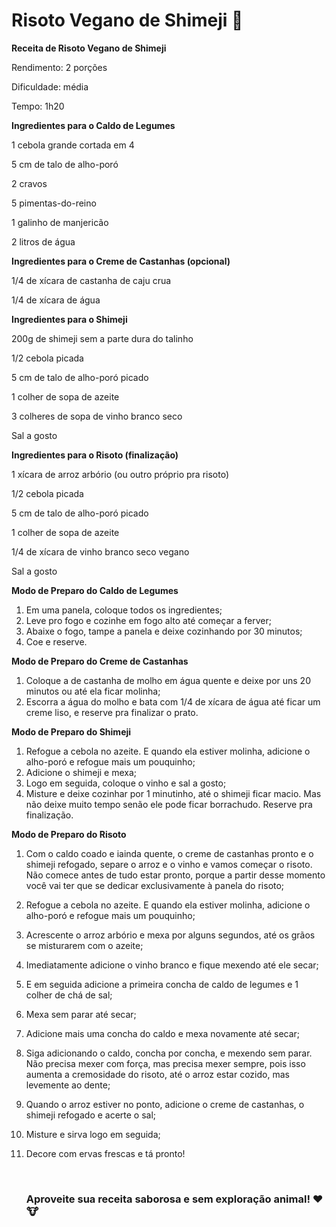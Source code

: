 # Risoto Vegano de Shimeji :rice:

**Receita de Risoto Vegano de Shimeji**

Rendimento: 2 porções

Dificuldade: média

Tempo: 1h20

**Ingredientes para o Caldo de Legumes**

1 cebola grande cortada em 4

5 cm de talo de alho-poró

2 cravos

5 pimentas-do-reino

1 galinho de manjericão

2 litros de água

**Ingredientes para o Creme de Castanhas (opcional)**

1/4 de xícara de castanha de caju crua

1/4 de xícara de água

**Ingredientes para o Shimeji**

200g de shimeji sem a parte dura do talinho

1/2 cebola picada

5 cm de talo de alho-poró picado

1 colher de sopa de azeite

3 colheres de sopa de vinho branco seco

Sal a gosto

**Ingredientes para o Risoto (finalização)**

1 xícara de arroz arbório (ou outro próprio pra risoto)

1/2 cebola picada

5 cm de talo de alho-poró picado

1 colher de sopa de azeite

1/4 de xícara de vinho branco seco vegano

Sal a gosto

**Modo de Preparo do Caldo de Legumes**

1. Em uma panela, coloque todos os ingredientes;
2. Leve pro fogo e cozinhe em fogo alto até começar a ferver;
3. Abaixe o fogo, tampe a panela e deixe cozinhando por 30 minutos;
4. Coe e reserve.

**Modo de Preparo do Creme de Castanhas**

1. Coloque a de castanha de molho em água quente e deixe por uns 20 minutos ou até ela ficar molinha;
2. Escorra a água do molho e bata com 1/4 de xícara de água até ficar um creme liso, e reserve pra finalizar o prato.

**Modo de Preparo do Shimeji**

1. Refogue a cebola no azeite. E quando ela estiver molinha, adicione o alho-poró e refogue mais um pouquinho;
2. Adicione o shimeji e mexa;
3. Logo em seguida, coloque o vinho e sal a gosto;
4. Misture e deixe cozinhar por 1 minutinho, até o shimeji ficar macio. Mas não deixe muito tempo senão ele pode ficar borrachudo. Reserve pra finalização.

**Modo de Preparo do Risoto**

1. Com o caldo coado e iainda quente, o creme de castanhas pronto e o shimeji refogado, separe o arroz e o vinho e vamos começar o risoto. Não comece antes de tudo estar pronto, porque a partir desse momento você vai ter que se dedicar exclusivamente à panela do risoto;

2. Refogue a cebola no azeite. E quando ela estiver molinha, adicione o alho-poró e refogue mais um pouquinho;

3. Acrescente o arroz arbório e mexa por alguns segundos, até os grãos se misturarem com o azeite;

4. Imediatamente adicione o vinho branco e fique mexendo até ele secar;

5. E em seguida adicione a primeira concha de caldo de legumes e 1 colher de chá de sal;

6. Mexa sem parar até secar;

7. Adicione mais uma concha do caldo e mexa novamente até secar;

8. Siga adicionando o caldo, concha por concha, e mexendo sem parar. Não precisa mexer com força, mas precisa mexer sempre, pois isso aumenta a cremosidade do risoto, até o arroz estar cozido, mas levemente ao dente;

9. Quando o arroz estiver no ponto, adicione o creme de castanhas, o shimeji refogado e acerte o sal;

10. Misture e sirva logo em seguida;

11. Decore com ervas frescas e tá pronto!

    ​

    ### Aproveite sua receita saborosa e sem exploração animal! :heart: :cow:
